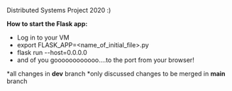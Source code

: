 Distributed Systems Project 2020 :)

**How to start the Flask app:**
* Log in to your VM
* export FLASK_APP=<name_of_initial_file>.py
* flask run --host=0.0.0.0
* and of you goooooooooooo....to the port from your browser!

*all changes in **dev** branch
*only discussed changes to be merged in **main** branch
